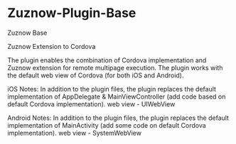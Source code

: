 # Zuznow-Plugin-Base


Zuznow Base

Zuznow Extension to Cordova


The plugin enables the combination of Cordova implementation and Zuznow extension for remote multipage execution. 
The plugin works with the default web view of Cordova (for both iOS and Android).


iOS Notes:
In addition to the plugin files, the plugin replaces the default implementation of AppDelegate & MainViewController (add code based on default Cordova implementation).
web view - UIWebView


Android Notes:
In addition to the plugin files, the plugin replaces the default implementation of MainActivity (add some code on default Cordova implementation).
web view - SystemWebView

